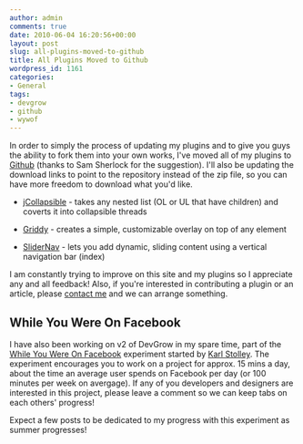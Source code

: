 ```yaml
---
author: admin
comments: true
date: 2010-06-04 16:20:56+00:00
layout: post
slug: all-plugins-moved-to-github
title: All Plugins Moved to Github
wordpress_id: 1161
categories:
- General
tags:
- devgrow
- github
- wywof
---
```


In order to simply the process of updating my plugins and to give you guys the ability to fork them into your own works, I've moved all of my plugins to [Github](http://github.com/mdolon) (thanks to Sam Sherlock for the suggestion).<!-- more -->  I'll also be updating the download links to point to the repository instead of the zip file, so you can have more freedom to download what you'd like.



	
  * [jCollapsible](http://github.com/mdolon/jCollapsible) - takes any nested list (OL or UL that have children) and coverts it into collapsible threads

	
  * [Griddy](http://github.com/mdolon/Griddy) - creates a simple, customizable overlay on top of any element

	
  * [SliderNav](http://github.com/mdolon/SliderNav) - lets you add dynamic, sliding content using a vertical navigation bar (index)


I am constantly trying to improve on this site and my plugins so I appreciate any and all feedback!  Also, if you're interested in contributing a plugin or an article, please [contact me](http://devgrow.com/contact) and we can arrange something.



## While You Were On Facebook


I have also been working on v2 of DevGrow in my spare time, part of the [While You Were On Facebook](http://whileyouwereonfacebook.com/) experiment started by [Karl Stolley](http://karlstolley.com/).  The experiment encourages you to work on a project for approx. 15 mins a day, about the time an average user spends on Facebook per day (or 100 minutes per week on avergage).  If any of you developers and designers are interested in this project, please leave a comment so we can keep tabs on each others' progress!

Expect a few posts to be dedicated to my progress with this experiment as summer progresses!
